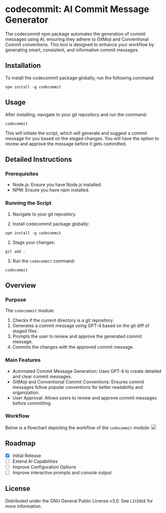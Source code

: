 # codecommit: AI Commit Message Generator

The codecommit npm package automates the generation of commit messages using AI, ensuring they adhere to GitMoji and Conventional Commit conventions. This tool is designed to enhance your workflow by generating smart, consistent, and informative commit messages.

## Installation

To install the codecommit package globally, run the following command:

```
npm install -g codecommit
```

## Usage

After installing, navigate to your git repository and run the command:

```
codecommit
```

This will initiate the script, which will generate and suggest a commit message for you based on the staged changes. You will have the option to review and approve the message before it gets committed.

## Detailed Instructions

### Prerequisites

-   Node.js: Ensure you have Node.js installed.
-   NPM: Ensure you have npm installed.

### Running the Script

1. Navigate to your git repository.

2. Install codecommit package globally:

```
npm install -g codecommit
```

2. Stage your changes:

```
git add .
```

3. Run the `codecommit` command:

```
codecommit
```

## Overview

### Purpose

The `codecommit` module:

1.  Checks if the current directory is a git repository.
2.  Generates a commit message using GPT-4 based on the git diff of staged files.
3.  Prompts the user to review and approve the generated commit message.
4.  Commits the changes with the approved commit message.

### Main Features

-   Automated Commit Message Generation: Uses GPT-4 to create detailed and clear commit messages.
-   GitMoji and Conventional Commit Conventions: Ensures commit messages follow popular conventions for better readability and organization.
-   User Approval: Allows users to review and approve commit messages before committing.

### Workflow

Below is a flowchart depicting the workflow of the `codecommit` module:
![](https://mermaid.ink/img/pako:eNpdkc9uwjAMxl_FyhleoIdNpeVPYaAJtsOW9pA1bhuNNFWSwlDFuy8LYauWU_z558-OM5BScSQRqY7qXDZMW3hJ8xbcienBuriA6fQBZkNmYCks7LFTRlilL4_XGzdzALyh8VxCl2jBFdbIPZ-KqipG4E55bknnX8KGROKldFgxA0nD2hrN3Twdm8-deYuaWYRESenct2iMawVnYRuIs2JUFBqt6LNWsrNgFcScw0Ic0QRu7okF3eNJ4PmfZ2AWnsmGV4Ma4q7T6vQ3XTaebk2DQXhCMWLCMBsafyi34hsYgLVPPY0XsvHSdiytvLS7S2RCJGrJBHd_N_wgObENSsxJ5K6c6c-c5O3Vcay36nBpSxJZ3eOEaNXXDYkqdjQu6jvu9pkKVmsmf9WOte9K3ePrN4jOpxM?type=png)

## Roadmap

-   [x] Initial Release
-   [ ] Extend AI Capabilities
-   [ ] Improve Configuration Options
-   [ ] Improve interactive prompts and console output

## License

Distributed under the GNU General Public License v3.0. See `LICENSE` for more information.
